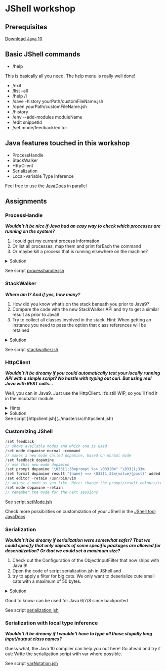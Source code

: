 # JShell workshop

## Prerequisites
[Download Java 10](http://www.oracle.com/technetwork/java/javase/downloads/jdk10-downloads-4416644.html)

## Basic JShell commands
* /help

This is basically all you need. The help menu is really well done!
* /exit
* /list –all
* /help /l
* /save -history yourPath/customFileName.jsh
* /open yourPath/customFileName.jsh
* /history
* /env --add-modules moduleName
* /edit snippetId
* /set mode/feedback/editor

## Java features touched in this workshop
* ProcessHandle
* StackWalker
* HttpClient
* Serialization
* Local-variable Type Inference

Feel free to use the [JavaDocs](https://docs.oracle.com/javase/10/docs/api/overview-summary.html) in parallel

## Assignments
### ProcessHandle
**_Wouldn’t it be nice if Java had an easy way to check which processes are running on the system?_**

1. I could get my current process information
2. Or list all processes, map them and print forEach the command
3. Or maybe kill a process that is running elsewhere on the machine?

<details><summary>Solution</summary>
	
```java
ProcessHandle.
// tab completion
ProcessHandle.current().info()
// Shift tab v, to convert to variable declaration
ProcessHandle.allProcesses().map(ProcessHandle::info).map(a -> a.command()).filter(x -> x.isPresent()).forEach(b -> System.out.println(b.get()))
ProcessHandle.of($pid).get().destroy()
// check out possible shortcuts with /help shortcuts
```
</details>

See script [processhandle.jsh](../master/src/processhandle.jsh)


### StackWalker
**_Where am I? And if yes, how many?_**
1. How did you know what’s on the stack beneath you prior to Java9? 
2. Compare the code with the new StackWalker API and try to get a similar result as prior to Java9
3. Try to collect all classes involved in the stack.
Hint: When getting an instance you need to pass the option that class references will be retained

<details><summary>Solution</summary>
	
```java
// Prior to Java 9:
new Throwable().getStackTrace()
// Expensive (JVM eagerly captures the stack)
// No convenient methods for filtering, e.g. get class instance
// Not necessarily complete stacktrace as JVM can omit data
StackWalker.getInstance().forEach(System.out::println)
// similar result as with Throwable
StackWalker.getInstance(
	StackWalker.Option.RETAIN_CLASS_REFERENCE).forEach(
	s -> System.out.println(s.getClassName()))
```
</details>
	
See script [stackwalker.jsh](../master/src/stackwalker.jsh)

### HttpClient
**_Wouldn’t it be dreamy if you could automatically test your locally running API with a simple script? No hastle with typing out curl. But using real Java with REST calls…_**

Well, you can in Java9. Just use the HttpClient. It’s still WIP, so you’ll find it in the incubator module.

<details><summary>Hints</summary><p>
You can add a module in a running JShell with /env --add-modules moduleName, also remember to import all packages you need)
Make a new client
Setup a GET request to the path where your local API is running (localhost:8080/your-favourite-path/keepalive)
Let the client send the request and save the response
Check the response for statusCode 200
Now let’s put this code in a script file. Check with your help command how you can SAVE and OPEN a self-made script
</p>
</details>

<details><summary>Solution</summary>
	
```java
/env --add-modules jdk.incubator.httpclient
import jdk.incubator.http.*
HttpClient client = HttpClient.newHttpClient();
HttpRequest request = HttpRequest.newBuilder(URI.create(localUrl)).GET().build();
HttpResponse<String> response = client.send(request, HttpResponse.BodyHandler.asString());
System.out.println(response.statusCode())
/save -history /your/absolute/path/customFileName.jsh
/open /your/absolute/path/customFileName.jsh
```
</details>
See script [httpclient.jsh](../master/src/httpclient.jsh)


### Customizing JShell
```java
/set feedback
// shows available modes and which one is used
/set mode dopamine normal –command
// makes a new mode called dopamine, based on normal mode
/set feedback dopamine
// use this new mode dopamine
/set prompt dopamine "\033[1;33mprompt %s> \033[0m" "\033[1;33m          ..."
/set format dopamine result "{name} ==> \033[1;32m{value}{post}" added,modified,replaced-primary-ok
/set editor -retain /usr/bin/vim
// adjust a mode as you like. Here: change the prompt/result colours/text
/set mode dopamine –retain
// remember the mode for the next sessions
```

See script [setMode.jsh](../master/src/setMode.jsh)

Check more possibilities on customization of your JShell in the [JShell tool JavaDocs](https://docs.oracle.com/javase/9/tools/jshell.htm#JSWOR-GUID-C337353B-074A-431C-993F-60C226163F00)

### Serialization
**_Wouldn’t it be dreamy if serialization were somewhat safer? That we could specify that only objects of some specific packages are allowed for deserialization? Or that we could set a maximum size?_**

1. Check out the Configuration of the ObjectInputFilter that now ships with Java 9! 
2. Open the code of script serialization.jsh in JShell and 
3. try to apply a filter for big cats. We only want to deserialize cute small cats with a maximum of 50 bytes.

<details><summary>Solution</summary>
	
```java
/open path/serialization.jsh
// Note: forward references are allowed in JShell!
// Set Jdk.serialFilter system property
// Directly in Java:
ObjectInputFilter.Config.setSerialFilter(ObjectInputFilter.Config.createFilter("maxbytes=50"));
// Example for blacklisting a package in the VM options in IntelliJ: 
// -Djdk.serialFilter=!com.example.demo.**
```
</details>

Good to know: can be used for Java 6/7/8 since backported

See script [serialization.jsh](../master/src/serialization.jsh)

### Serialization with local type inference
**_Wouldn’t it be dreamy if I wouldn't have to type all those stupidly long input/output class names?_**

Guess what, the Java 10 compiler can help you out here! Go ahead and try it out: Write the serialization script with var where possible.

See script [varNotation.jsh](../master/src/varNotation.jsh)
